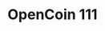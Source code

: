 <!--
 * @Author: shengqun.zhu shengqun2022@gmail.com
 * @Date: 2024-09-26 11:04:40
 * @LastEditors: shengqun.zhu shengqun2022@gmail.com
 * @LastEditTime: 2024-09-26 11:05:12
 * @FilePath: /OpenCoin/README.md
 * @Description: 这是默认设置,请设置`customMade`, 打开koroFileHeader查看配置 进行设置: https://github.com/OBKoro1/koro1FileHeader/wiki/%E9%85%8D%E7%BD%AE
-->
# OpenCoin 111